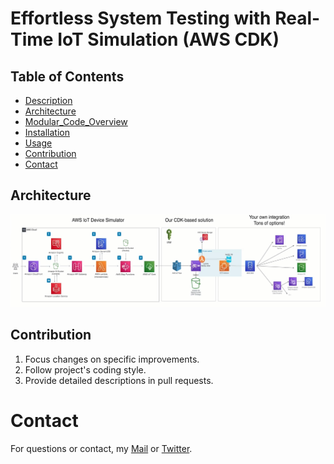# Effortless System Testing with Real-Time IoT Simulation (AWS CDK)
 
## Table of Contents  

- [Description](#description) 
- [Architecture](#architecture)
- [Modular_Code_Overview](#modular_code_overview)
- [Installation](#installation)
- [Usage](#usage) 
- [Contribution](#contribution) 
- [Contact](#contact)


## Architecture

![diagram](https://github.com/diegovillatoromx/Real-Time-IoT-Simulation/blob/main/architecture.png)

## Contribution
  1. Focus changes on specific improvements.
  2. Follow project's coding style.
  3. Provide detailed descriptions in pull requests.
     
# Contact
For questions or contact, my [Mail](diegovillatormx@gmail.com) or [Twitter](https://twitter.com/diegovillatomx). 


  

